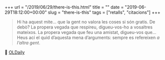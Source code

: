 +++
url = "/2019/06/29/there-is-this.html"
title = ""
date = "2019-06-29T18:12:00+00:00"
slug = "there-is-this"
tags = ["retalls", "citacions"]
+++

> Hi ha aquest mite… que la gent no valora les coses si són gratis. De debò? La propera vegada que respireu, digueu-vos-ho a vosaltres mateixos. La propera vegada que feu una amistat, digueu-vos que… Heus ací el quid d’aquesta mena d’arguments: sempre es refereixen *a l’altra gent*.

📎 [OLDaily](https://www.downes.ca/post/69648)
